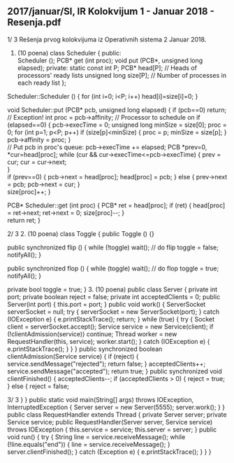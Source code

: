 2017/januar/SI, IR Kolokvijum 1 - Januar 2018 - Resenja.pdf
--------------------------------------------------------------------------------


1/  3 
Rešenja prvog kolokvijuma iz Operativnih sistema 2 
Januar 2018. 
1. (10 poena) 
class Scheduler { 
public:  
  Scheduler (); 
  PCB* get (int proc); 
  void put (PCB*, unsigned long elapsed); 
private: 
  static const int P; 
  PCB* head[P];  // Heads of processors' ready lists 
  unsigned long size[P]; // Number of processes in each ready list 
}; 
 
Scheduler::Scheduler () { 
  for (int i=0; i<P; i++) head[i]=size[i]=0; 
} 
 
void Scheduler::put (PCB* pcb, unsigned long elapsed) { 
  if (pcb==0) return; // Exception! 
  int proc = pcb->affinity;  // Processor to schedule on 
  if (elapsed==0) { 
    pcb->execTime = 0; 
    unsigned long minSize = size[0]; 
    proc = 0; 
    for (int p=1; p<P; p++) 
      if (size[p]<minSize) { 
        proc = p; 
        minSize = size[p]; 
    } 
    pcb->affinity = proc; 
  }   
  // Put pcb in proc's queue: 
  pcb->execTime += elapsed; 
  PCB *prev=0, *cur=head[proc]; 
  while (cur && cur->execTime<=pcb->execTime) { 
    prev = cur; cur = cur->next;   
  }   
  if (prev==0) { 
    pcb->next = head[proc]; 
    head[proc] = pcb; 
  } else { 
    prev->next = pcb; 
    pcb->next = cur; 
  }   
  size[proc]++; 
} 
 
PCB* Scheduler::get (int proc) { 
  PCB* ret = head[proc]; 
  if (ret) { 
     head[proc] = ret->next; 
     ret->next = 0; 
     size[proc]--; 
  }   
  return ret; 
} 

2/  3 
2. (10 poena) 
class Toggle { 
  public Toggle () {} 
 
  public synchronized flip () { 
    while (!toggle) wait(); 
    // do flip 
    toggle = false; 
    notifyAll(); 
  }   
 
  public synchronized flop () { 
    while (toggle) wait(); 
    // do flop 
    toggle = true; 
    notifyAll(); 
  }   
 
  private bool toggle = true; 
} 
3. (10 poena) 
public class Server { 
    private int port; 
    private boolean reject = false; 
    private int acceptedClients = 0; 
    public Server(int port) { 
        this.port = port; 
    } 
    public void work() { 
        ServerSocket serverSocket = null; 
        try { 
            serverSocket = new ServerSocket(port); 
        } catch (IOException e) { 
            e.printStackTrace(); 
            return; 
        } 
        while (true) { 
            try { 
                Socket client = serverSocket.accept(); 
                Service service = new Service(client); 
                if (!clientAdmission(service)) continue; 
                Thread worker = new RequestHandler(this, service); 
                worker.start(); 
            } catch (IOException e) { 
                e.printStackTrace(); 
            } 
        } 
    } 
    public synchronized boolean clientAdmission(Service service) { 
        if (reject) { 
            service.sendMessage("rejected"); 
            return false; 
        } 
        acceptedClients++; 
        service.sendMessage("accepted"); 
        return true; 
    } 
    public synchronized void clientFinished() { 
        acceptedClients--; 
        if (acceptedClients > 0) { 
            reject = true; 
        } else { 
            reject = false; 

3/  3 
        } 
    } 
    public   static   void   main(String[]   args)   throws   IOException,   
InterruptedException { 
        Server server = new Server(5555); 
        server.work(); 
    } 
} 
public class RequestHandler extends Thread { 
    private Server server; 
    private Service service; 
    public RequestHandler(Server server, Service service) throws IOException 
{ 
        this.service = service; 
        this.server = server; 
    } 
    public void run() { 
        try { 
            String line = service.receiveMessage(); 
            while (!line.equals("end")) { 
                line = service.receiveMessage(); 
            } 
            server.clientFinished(); 
        } catch (Exception e) { 
            e.printStackTrace(); 
        } 
    } 
} 
 